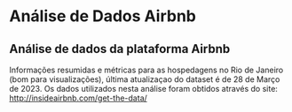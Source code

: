# Análise de Dados Airbnb
## Análise de dados da plataforma Airbnb
Informações resumidas e métricas para as hospedagens no Rio de Janeiro (bom para visualizações), 
última atualizaçao do dataset é de 28 de Março de 2023.
Os dados utilizados nesta análise foram obtidos através do site:
http://insideairbnb.com/get-the-data/